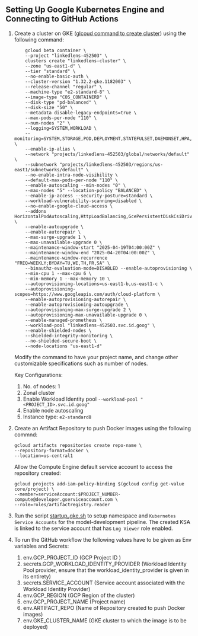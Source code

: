 ## Setting Up Google Kubernetes Engine and Connecting to GitHub Actions

1. Create a cluster on GKE ([glcoud command to create cluster](infra/scripts/deploy_gke.sh)) using the following command:
    ```
        gcloud beta container \
        --project "linkedlens-452503" \
        clusters create "linkedlens-cluster" \
        --zone "us-east1-d" \
        --tier "standard" \
        --no-enable-basic-auth \
        --cluster-version "1.32.2-gke.1182003" \
        --release-channel "regular" \
        --machine-type "e2-standard-8" \
        --image-type "COS_CONTAINERD" \
        --disk-type "pd-balanced" \
        --disk-size "50" \
        --metadata disable-legacy-endpoints=true \
        --max-pods-per-node "110" \
        --num-nodes "2" \
        --logging=SYSTEM,WORKLOAD \
        --monitoring=SYSTEM,STORAGE,POD,DEPLOYMENT,STATEFULSET,DAEMONSET,HPA,CADVISOR,KUBELET \
        --enable-ip-alias \
        --network "projects/linkedlens-452503/global/networks/default" \
        --subnetwork "projects/linkedlens-452503/regions/us-east1/subnetworks/default" \
        --no-enable-intra-node-visibility \
        --default-max-pods-per-node "110" \
        --enable-autoscaling --min-nodes "0" \
        --max-nodes "5" --location-policy "BALANCED" \
        --enable-ip-access --security-posture=standard \
        --workload-vulnerability-scanning=disabled \
        --no-enable-google-cloud-access \
        --addons HorizontalPodAutoscaling,HttpLoadBalancing,GcePersistentDiskCsiDriver \
        --enable-autoupgrade \
        --enable-autorepair \
        --max-surge-upgrade 1 \
        --max-unavailable-upgrade 0 \
        --maintenance-window-start "2025-04-19T04:00:00Z" \
        --maintenance-window-end "2025-04-20T04:00:00Z" \
        --maintenance-window-recurrence "FREQ=WEEKLY;BYDAY=TU,WE,TH,FR,SA" \
        --binauthz-evaluation-mode=DISABLED --enable-autoprovisioning \
        --min-cpu 1 --max-cpu 6 \
        --min-memory 1 --max-memory 10 \
        --autoprovisioning-locations=us-east1-b,us-east1-c \
        --autoprovisioning-scopes=https://www.googleapis.com/auth/cloud-platform \
        --enable-autoprovisioning-autorepair \
        --enable-autoprovisioning-autoupgrade \
        --autoprovisioning-max-surge-upgrade 2 \
        --autoprovisioning-max-unavailable-upgrade 0 \
        --enable-managed-prometheus \
        --workload-pool "linkedlens-452503.svc.id.goog" \
        --enable-shielded-nodes \
        --shielded-integrity-monitoring \
        --no-shielded-secure-boot \
        --node-locations "us-east1-d"
    ```
    Modify the command to have your project name, and change other customizable specifications such as number of nodes.
    
    Key Configurations:
    1. No. of nodes: 1
    2. Zonal cluster
    3. Enable Workload Identity pool `--workload-pool "<PROJECT_ID>.svc.id.goog"`
    4. Enable node autoscaling
    5. Instance type: `e2-standard8`

2. Create an Artifact Repository to push Docker images using the following commnd:
    ```
    gcloud artifacts repositories create repo-name \
    --repository-format=docker \
    --location=us-central1

    ```
    Allow the Compute Engine default service account to access the repository created:
    ```
    gcloud projects add-iam-policy-binding $(gcloud config get-value core/project) \
    --member=serviceAccount:$PROJECT_NUMBER-compute@developer.gserviceaccount.com \
    --role=roles/artifactregistry.reader
    ```
3. Run the script [startup_gke.sh](/infra/scripts/startup_gke.sh) to setup namespace and `Kubernetes Service Accounts` for the model-development pipeline. The created KSA is linked to the service account that has `Log Viewer` role enabled.
4. To run the GitHub workflow the following values have to be given as Env variables and Secrets:
   1.  env.GCP_PROJECT_ID (GCP Project ID )
   2.  secrets.GCP_WORKLOAD_IDENTITY_PROVIDER (Workload Identity Pool provider, ensure that the workload_identity_provider is given in its entirety) 
   3.  secrets.SERVICE_ACCOUNT (Service account associated with the Workload Identity Provider)
   4.  env.GCP_REGION (GCP Region of the cluster)
   5.  env.GCP_PROJECT_NAME (Project name)
   6.  env.ARTIFACT_REPO (Name of Repository created to push Docker images)
   7.  env.GKE_CLUSTER_NAME (GKE cluster to which the image is to be deployed)
